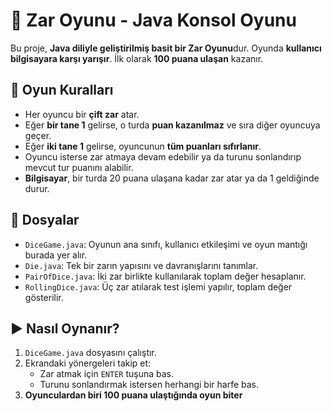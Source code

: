 # 🎲 Zar Oyunu - Java Konsol Oyunu

Bu proje, **Java diliyle geliştirilmiş basit bir Zar Oyunu**dur. Oyunda **kullanıcı bilgisayara karşı yarışır**. İlk olarak **100 puana ulaşan** kazanır.

## 📌 Oyun Kuralları

- Her oyuncu bir **çift zar** atar.
- Eğer **bir tane 1** gelirse, o turda **puan kazanılmaz** ve sıra diğer oyuncuya geçer.
- Eğer **iki tane 1** gelirse, oyuncunun **tüm puanları sıfırlanır**.
- Oyuncu isterse zar atmaya devam edebilir ya da turunu sonlandırıp mevcut tur puanını alabilir.
- **Bilgisayar**, bir turda 20 puana ulaşana kadar zar atar ya da 1 geldiğinde durur.

## 📁 Dosyalar

- `DiceGame.java`: Oyunun ana sınıfı, kullanıcı etkileşimi ve oyun mantığı burada yer alır.
- `Die.java`: Tek bir zarın yapısını ve davranışlarını tanımlar.
- `PairOfDice.java`: İki zar birlikte kullanılarak toplam değer hesaplanır.
- `RollingDice.java`: Üç zar atılarak test işlemi yapılır, toplam değer gösterilir.

## ▶️ Nasıl Oynanır?

1. `DiceGame.java` dosyasını çalıştır.
2. Ekrandaki yönergeleri takip et:
   - Zar atmak için `ENTER` tuşuna bas.
   - Turunu sonlandırmak istersen herhangi bir harfe bas.
3. **Oyunculardan biri 100 puana ulaştığında oyun biter**